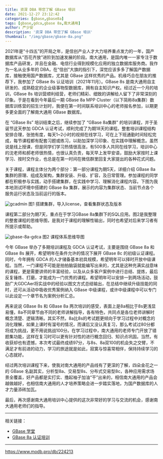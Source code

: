 ```yaml
---
title: 资深 DBA 带您了解 GBase 培训
date: 2021-12-27 23:12:42
categories: [gbase,gbase8a]
tags: [gbase,gdca,gbase 8a,南大通用]
author: 严少安
description: '资深 DBA 带您了解 GBase 培训'
thumbnail: "/img/gbase/gbase-8a.png"
---
```


2021年是“十四五”的开局之年，是信创产业人才大力培养重点发力的一年，国产数据库从“百花齐放”进阶到加速发展的阶段。南大通用，是国内唯一一家专注于数据库产品研发，并且在金融、电信行业得到规模化应用的独立数据库服务商。我作为一名从业多年的 DBA，在“信创”大旗的指引下，深觉应该多多了解国产数据库，接触使用国产数据库，尤其是 GBase 这样优秀的产品。机缘巧合在朋友的推荐下，我参加了 GBase 8s 认证培训（2021年11月）。GBase 8s 是南大通用自主研发的、成熟稳定的企业级事物型数据库，拥有自主知识产权。经过近一个月的培训，GBase 8s 培训营顺利结营，老师们精彩、细致的讲解给人留下了非常深刻的印象。于是在看到今年最后一期 GBase 8a MPP Cluster（以下简称8a集群）数据库训练营的招生计划时，我便在第一时间联系培训中心的老师报名参加，以期更多更全面的了解南大通用 GBase 数据库。

在 “GBase 8s” 培训结束之后，继续参加了 “GBase 8a集群” 的培训课程，并于圣诞节这天参加 GDCA 认证考试，顺利完成了为期18天的课程。整套培训课程结构安排合理，张弛有度，每天1~2小时的视频在线学习，可在上下班通勤时间轻松完成，每节课程都有配套习题或练习，以助加深学习印象、在实践中理解概念。虽然说是线上授课，但是同学们学习热情很高涨，有500多人共同在线学习，培训中心的沈老师和郝老师很热情，也很认真负责，每天早上发早安语，鼓励大家按时上课学习、按时交作业，也总是在第一时间在微信群里回复大家提出的各种花式问题。

关于课程，课程主体分为两个部分：第一部分课程为期5天，详细介绍 GBase 8a 集群的原理、组成及架构，集群安装、升级、扩容，及日常管理。参加课程的同学都在积极参与实践，动手搭建集群，在实践中学习、理解消化课程内容。下图为我本地测试环境中搭建的 GBase 8a 集群，展示的内容为集群状态、当前节点各个服务运行状态及当前运行的版本。

![gcadmin](gcadmin.png)
图1 搭建集群，导入license，查看集群状态及版本

课程第二部分为期7天，重点在于学习GBase 8a集群下的SQL应用。图2是我整理的整套课程的思维导图，是我对于课程的理解性输出，同时也希望对后来学习者有所提示或帮助。

![gbase-8a-gdca](gbase-8a-gdca.png)
图2 课程体系思维导图

今年 GBase 举办了多期培训课程及 GDCA 认证考试，主要是围绕 GBase 8a 和 GBase 8s 展开，希望明年在条件允许的情况下展开 GBase 8c 的初级认证课程。同时，今年拥有 GDCA 的人才储备基本初具规模，希望明年可以择时开放中级课程。当然，一门课程不可能是拍拍脑袋就能编写出来的，尤其是这种充满实战意味的课程，更是需要讲师的丰富经验，以及从众多客户案例中进行总结、提炼，最后反复锤炼、打磨，才能成为一门优秀的课程。希望明年可以安排一到两场活动，鼓励广大GDCAer将实战中的经验以图文方式总结输出，在总结中继续升级技能的同时，还可从活动中吸收优秀案例纳入 GBase 中级课程，或许中级课程中可以专门以此设定一个章节名为案例分析汇总。

再来说说 GBase 8s 和 GBase 8a 两次培训的感受，表面上是8a相比于8s更浅显易懂，8a不同章节由不同的老师讲解指导，各有特色，共同点是各位老师讲解时概念清楚、逻辑清晰。其实不然，8a比8s的考试题更倾向于学习过程中对概念的消化理解，如果上课时有溜号的情况，而课后又没认真复习，那么考试过80分都将成为挑战，更不用说挑战100分。在学习过程中，南大通用的老师专门开放了错题集功能，这样在复习时可以更有针对性的进行概念回归、知识点巩固。当然，有收获却也有遗憾，本次考试最终成绩97分，与8s、8a双100的机会失之交臂，不满足才有前进的动力，学习的旅途就是如此，寂寞与惊喜常相伴，保持持续学习的心态就好。

经过两次培训课程下来，使我对南大通用的产品线有了更深的了解，四朵金花之一的 GBase 名副其实，分析型8a、交易型8s、分布式交易型8c，各种应用需求场景全覆盖，好产品都是实打实、撸起袖子加油“干”出来的，相信南大通用的产品会越做越好，也相信南大通用的人才培养策略会进一步踏实落地，为国产数据库的人才力量添砖加瓦。

最后，再次感谢南大通用培训中心提供的这次非常好的学习与交流的机会，感谢南大通用老师们的指导。

---

相关链接：

- [GBase 学堂](https://www.gbase.cn/learn/certification-system)
- [GBase 8a 认证培训](https://www.gbase.cn/learn/training-activities)

---
https://www.modb.pro/db/224213
